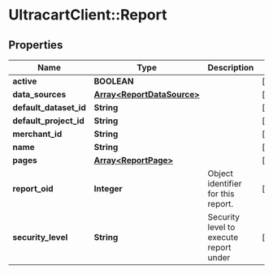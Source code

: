 # UltracartClient::Report

## Properties
Name | Type | Description | Notes
------------ | ------------- | ------------- | -------------
**active** | **BOOLEAN** |  | [optional] 
**data_sources** | [**Array&lt;ReportDataSource&gt;**](ReportDataSource.md) |  | [optional] 
**default_dataset_id** | **String** |  | [optional] 
**default_project_id** | **String** |  | [optional] 
**merchant_id** | **String** |  | [optional] 
**name** | **String** |  | [optional] 
**pages** | [**Array&lt;ReportPage&gt;**](ReportPage.md) |  | [optional] 
**report_oid** | **Integer** | Object identifier for this report. | [optional] 
**security_level** | **String** | Security level to execute report under | [optional] 


